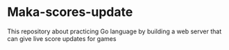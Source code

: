 # Maka-scores-update
This repository about practicing Go language by building a web server that can give live score updates for games
